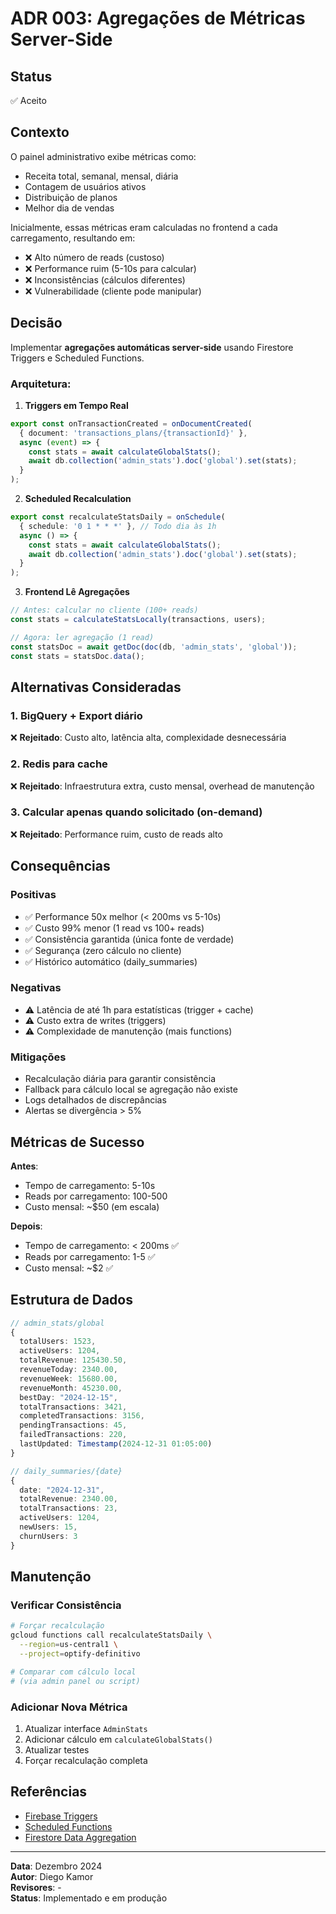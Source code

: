 # ADR 003: Agregações de Métricas Server-Side

## Status
✅ Aceito

## Contexto

O painel administrativo exibe métricas como:
- Receita total, semanal, mensal, diária
- Contagem de usuários ativos
- Distribuição de planos
- Melhor dia de vendas

Inicialmente, essas métricas eram calculadas no frontend a cada carregamento, resultando em:
- ❌ Alto número de reads (custoso)
- ❌ Performance ruim (5-10s para calcular)
- ❌ Inconsistências (cálculos diferentes)
- ❌ Vulnerabilidade (cliente pode manipular)

## Decisão

Implementar **agregações automáticas server-side** usando Firestore Triggers e Scheduled Functions.

### Arquitetura:

1. **Triggers em Tempo Real**
```typescript
export const onTransactionCreated = onDocumentCreated(
  { document: 'transactions_plans/{transactionId}' },
  async (event) => {
    const stats = await calculateGlobalStats();
    await db.collection('admin_stats').doc('global').set(stats);
  }
);
```

2. **Scheduled Recalculation**
```typescript
export const recalculateStatsDaily = onSchedule(
  { schedule: '0 1 * * *' }, // Todo dia às 1h
  async () => {
    const stats = await calculateGlobalStats();
    await db.collection('admin_stats').doc('global').set(stats);
  }
);
```

3. **Frontend Lê Agregações**
```typescript
// Antes: calcular no cliente (100+ reads)
const stats = calculateStatsLocally(transactions, users);

// Agora: ler agregação (1 read)
const statsDoc = await getDoc(doc(db, 'admin_stats', 'global'));
const stats = statsDoc.data();
```

## Alternativas Consideradas

### 1. BigQuery + Export diário
❌ **Rejeitado**: Custo alto, latência alta, complexidade desnecessária

### 2. Redis para cache
❌ **Rejeitado**: Infraestrutura extra, custo mensal, overhead de manutenção

### 3. Calcular apenas quando solicitado (on-demand)
❌ **Rejeitado**: Performance ruim, custo de reads alto

## Consequências

### Positivas
- ✅ Performance 50x melhor (< 200ms vs 5-10s)
- ✅ Custo 99% menor (1 read vs 100+ reads)
- ✅ Consistência garantida (única fonte de verdade)
- ✅ Segurança (zero cálculo no cliente)
- ✅ Histórico automático (daily_summaries)

### Negativas
- ⚠️ Latência de até 1h para estatísticas (trigger + cache)
- ⚠️ Custo extra de writes (triggers)
- ⚠️ Complexidade de manutenção (mais functions)

### Mitigações
- Recalculação diária para garantir consistência
- Fallback para cálculo local se agregação não existe
- Logs detalhados de discrepâncias
- Alertas se divergência > 5%

## Métricas de Sucesso

**Antes**:
- Tempo de carregamento: 5-10s
- Reads por carregamento: 100-500
- Custo mensal: ~$50 (em escala)

**Depois**:
- Tempo de carregamento: < 200ms ✅
- Reads por carregamento: 1-5 ✅
- Custo mensal: ~$2 ✅

## Estrutura de Dados

```typescript
// admin_stats/global
{
  totalUsers: 1523,
  activeUsers: 1204,
  totalRevenue: 125430.50,
  revenueToday: 2340.00,
  revenueWeek: 15680.00,
  revenueMonth: 45230.00,
  bestDay: "2024-12-15",
  totalTransactions: 3421,
  completedTransactions: 3156,
  pendingTransactions: 45,
  failedTransactions: 220,
  lastUpdated: Timestamp(2024-12-31 01:05:00)
}

// daily_summaries/{date}
{
  date: "2024-12-31",
  totalRevenue: 2340.00,
  totalTransactions: 23,
  activeUsers: 1204,
  newUsers: 15,
  churnUsers: 3
}
```

## Manutenção

### Verificar Consistência
```bash
# Forçar recalculação
gcloud functions call recalculateStatsDaily \
  --region=us-central1 \
  --project=optify-definitivo

# Comparar com cálculo local
# (via admin panel ou script)
```

### Adicionar Nova Métrica
1. Atualizar interface `AdminStats`
2. Adicionar cálculo em `calculateGlobalStats()`
3. Atualizar testes
4. Forçar recalculação completa

## Referências

- [Firebase Triggers](https://firebase.google.com/docs/functions/firestore-events)
- [Scheduled Functions](https://firebase.google.com/docs/functions/schedule-functions)
- [Firestore Data Aggregation](https://firebase.google.com/docs/firestore/solutions/aggregation)

---

**Data**: Dezembro 2024  
**Autor**: Diego Kamor  
**Revisores**: -  
**Status**: Implementado e em produção
